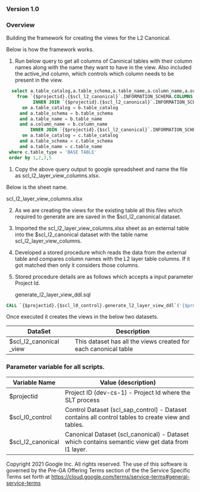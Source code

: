
### Version 1.0
### Overview

Building the framework for creating the views for the L2 Canonical.

Below is how the framework works.

1. Run below query to get all columns of Caninical tables with their column names along with the name they want to have in the view. Also included the active_ind column, which controls which column needs to be present in the view.

```sql
  select a.table_catalog,a.table_schema,a.table_name,a.column_name,a.ordinal_position,b.description,b.description as view_column_description,a.column_name as view_column_name,1 as active_ind
    from `{$projectid}.{$scl_l2_canonical}`.INFORMATION_SCHEMA.COLUMNS A
          INNER JOIN `{$projectid}.{$scl_l2_canonical}`.INFORMATION_SCHEMA.COLUMN_FIELD_PATHS B
      on a.table_catalog = b.table_catalog
     and a.table_schema = b.table_schema
     and a.table_name = b.table_name
     and a.column_name = b.column_name
         INNER JOIN `{$projectid}.{$scl_l2_canonical}`.INFORMATION_SCHEMA.TABLES C
      on a.table_catalog = c.table_catalog
     and a.table_schema = c.table_schema
     and a.table_name = c.table_name
 where c.table_type = 'BASE TABLE'
 order by 1,2,3,5
```

1. Copy the above query output to google spreadsheet and name the file as scl_l2_layer_view_columns.xlsx.

Below is the sheet name.

scl_l2_layer_view_columns.xlsx

2. As we are creating the views for the existing table all this files which required to generate are are saved in the $scl_l2_canonical dataset.

3. Imported the scl_l2_layer_view_columns.xlsx sheet as an external table into the $scl_l2_canonical dataset with the table name scl_l2_layer_view_columns.

4. Developed a stored procedure which reads the data from the external table and compares column names with the L2 layer table columns. If it got matched then only it considers those columns.

5. Stored procedure details are as follows which accepts a input parameter Project Id.
   
   generate_l2_layer_view_ddl.sql

```sql
CALL `{$projectid}.{$scl_l0_control}.generate_l2_layer_view_ddl`('{$projectid}')
```

Once executed it creates the views in the below two datasets.

| DataSet                                                                     | Description                                                     |
|-----------------------------------------------------------------------------|-----------------------------------------------------------------|
| $scl_l2_canonical _view                                                     | This dataset has all the views created for each canonical table |


### Parameter variable for all scripts.


| Variable Name     | Value (description)                                                                              |
|-------------------|--------------------------------------------------------------------------------------------------|
| $projectid        | Project ID (dev-cs-1) - Project Id where the SLT process                                         |
| $scl_l0_control   | Control Dataset (scl_sap_control) - Dataset contains all control tables to create view and tables.   |
| $scl_l2_canonical | Canonical Dataset (scl_canonical) - Dataset which contains semantic view get data from l1 layer. |


  
Copyright 2021 Google Inc. All rights reserved.
The use of this software is governed by the Pre-GA Offering Terms section of the the Service Specific Terms set forth at https://cloud.google.com/terms/service-terms#general-service-terms